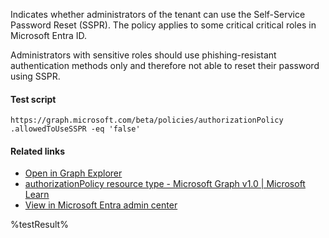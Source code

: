 Indicates whether administrators of the tenant can use the Self-Service Password Reset (SSPR). The policy applies to some critical critical roles in Microsoft Entra ID.

Administrators with sensitive roles should use phishing-resistant authentication methods only and therefore not able to reset their password using SSPR.

#### Test script
```
https://graph.microsoft.com/beta/policies/authorizationPolicy
.allowedToUseSSPR -eq 'false'
```

#### Related links

- [Open in Graph Explorer](https://developer.microsoft.com/en-us/graph/graph-explorer?request=policies/authorizationPolicy&method=GET&version=beta&GraphUrl=https://graph.microsoft.com)
- [authorizationPolicy resource type - Microsoft Graph v1.0 | Microsoft Learn](https://learn.microsoft.com/en-us/graph/api/resources/authorizationpolicy)
- [View in Microsoft Entra admin center](https://entra.microsoft.com/#view/Microsoft_AAD_IAM/PasswordResetMenuBlade/~/AdminPasswordResetPolicy)

<!--- Results --->
%testResult%
